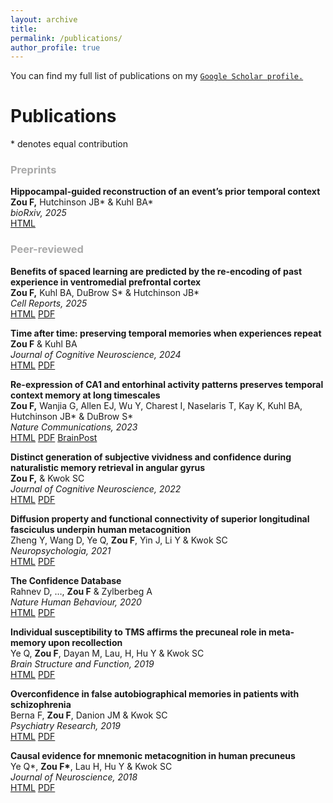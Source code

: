 ```yaml
---
layout: archive
title: 
permalink: /publications/
author_profile: true
---
```


<!-- Google tag (gtag.js) -->
<script async src="https://www.googletagmanager.com/gtag/js?id=G-DSE37TPFBZ"></script>
<script>
  window.dataLayer = window.dataLayer || [];
  function gtag(){dataLayer.push(arguments);}
  gtag('js', new Date());

  gtag('config', 'G-DSE37TPFBZ');
</script>

<!--{% if author.googlescholar %}
  You can also find my articles on <u><a href="{{author.googlescholar}}">my Google Scholar profile</a>.</u>
{% endif %}

{% include base_path %}

{% for post in site.publications reversed %}
  {% include archive-single.html %}
{% endfor %}-->

You can find my full list of publications on my [`Google Scholar profile.`](https://scholar.google.com/citations?user=dOQwWbAAAAAJ&hl=en)

Publications
=======
\* denotes equal contribution

<h3 style="color: darkgray;">Preprints</h3>

**Hippocampal-guided reconstruction of an event’s prior temporal context**\
**Zou F,** Hutchinson JB\* & Kuhl BA\*  \
*bioRxiv, 2025*\
<a href='https://doi.org/10.1101/2025.08.05.668710' class='btn btn--success'>HTML</a>

<h3 style="color: darkgray;"> Peer-reviewed </h3>

**Benefits of spaced learning are predicted by the re-encoding of past experience in ventromedial prefrontal cortex**\
**Zou F,** Kuhl BA, DuBrow S\* & Hutchinson JB\*\
*Cell Reports, 2025*\
<a href='https://doi.org/10.1016/j.celrep.2025.115232' class='btn btn--success'>HTML</a>
<a href='http://futingzou.github.io/files/CellRep2025.pdf' class='btn btn--info'>PDF</a>

**Time after time: preserving temporal memories when experiences repeat**\
**Zou F** & Kuhl BA\
*Journal of Cognitive Neuroscience, 2024*\
<a href='https://doi.org/10.1162/jocn_a_02212' class='btn btn--success'>HTML</a>
<a href='http://futingzou.github.io/files/JoCN2024.pdf' class='btn btn--info'>PDF</a>

**Re-expression of CA1 and entorhinal activity patterns preserves temporal context memory at long timescales**\
**Zou F,** Wanjia G, Allen EJ, Wu Y, Charest I, Naselaris T, Kay K, Kuhl BA, Hutchinson JB\* & DuBrow S\*\
*Nature Communications, 2023*\
<a href='https://doi.org/10.1038/s41467-023-40100-8' class='btn btn--success'>HTML</a>
<a href='http://futingzou.github.io/files/NatComm2023.pdf' class='btn btn--info'>PDF</a>
<a href='https://www.brainpost.co/weekly-brainpost/2023/7/25/how-does-the-hippocampus-preserve-memory-for-time' class='btn btn--danger'>BrainPost</a>

**Distinct generation of subjective vividness and confidence during naturalistic memory retrieval in angular gyrus**\
**Zou F,** & Kwok SC\
*Journal of Cognitive Neuroscience, 2022*\
<a href='https://doi.org/10.1162/jocn_a_01838' class='btn btn--success'>HTML</a>
<a href='http://futingzou.github.io/files/JoCN2022.pdf' class='btn btn--info'>PDF</a>

**Diffusion property and functional connectivity of superior longitudinal fasciculus underpin human metacognition**\
Zheng Y, Wang D, Ye Q, **Zou F**, Yin J, Li Y & Kwok SC\
*Neuropsychologia, 2021*\
<a href='https://www.sciencedirect.com/science/article/pii/S0028393221000981' class='btn btn--success'>HTML</a>
<a href='http://futingzou.github.io/files/Neuropsychologia_2021.pdf' class='btn btn--info'>PDF</a>

**The Confidence Database**\
Rahnev D, …, **Zou F** & Zylberbeg A\
*Nature Human Behaviour, 2020*\
<a href='https://www.nature.com/articles/s41562-019-0813-1' class='btn btn--success'>HTML</a>
<a href='http://futingzou.github.io/files/NHB_2020.pdf' class='btn btn--info'>PDF</a>

**Individual susceptibility to TMS affirms the precuneal role in meta-memory upon recollection**\
Ye Q, **Zou F**, Dayan M, Lau, H, Hu Y & Kwok SC\
*Brain Structure and Function, 2019*\
<a href='https://link.springer.com/article/10.1007/s00429-019-01909-6' class='btn btn--success'>HTML</a>
<a href='http://futingzou.github.io/files/BSAF_2019.pdf' class='btn btn--info'>PDF</a>

**Overconfidence in false autobiographical memories in patients with schizophrenia**\
Berna F, **Zou F**, Danion JM & Kwok SC\
*Psychiatry Research, 2019*\
<a href='https://www.sciencedirect.com/science/article/pii/S0165178118321231' class='btn btn--success'>HTML</a>
<a href='http://futingzou.github.io/files/PsychiatryRes_2019.pdf' class='btn btn--info'>PDF</a>


**Causal evidence for mnemonic metacognition in human precuneus**\
Ye Q\*, **Zou F\***, Lau H, Hu Y & Kwok SC\
*Journal of Neuroscience, 2018*\
<a href='https://doi.org/10.1523/JNEUROSCI.0660-18.2018' class='btn btn--success'>HTML</a>
<a href='http://futingzou.github.io/files/JN_2018.pdf' class='btn btn--info'>PDF</a>

<!--
Selected Presentations
======
* **Zou F**, Naselaris T, Kay K, Kuhl BA, DuBrow S & Hutchinson JB (2022). Time-dependent contributions of hippocampus and vmPFC to distributed learning. *Society for Neuroscience, San Diego, CA, poster presentation*.
* **Zou F**, Allen E, Wu Y, Charest I, Naselaris T, Kay K, Hutchinson JB & DuBrow S (2021). Hippocampal and entorhinal pattern reinstatement mediates long-timescale temporal memory. *Context and Episodic Memory Symposium, Philadelphia, PA, poster presentation*.
* **Zou F**, Allen E, Wu Y, Charest I, Naselaris T, Kay K, Hutchinson JB & DuBrow S (2021). For the When: The Role of the Medial Temporal Lobe in Encoding Long-Timescale Temporal Information. *Cognitive Neuroscience Society Annual Meeting, virtual, poster presentation*.
-->

